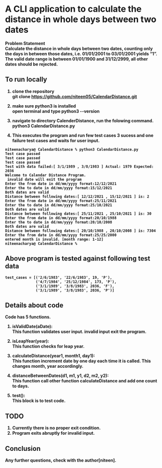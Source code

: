 # A CLI application to calculate the distance in whole days between two dates
<b>Problem Statement<b> <br>
Calculate the distance in whole days between two dates, counting only the days in between those dates, i.e. 01/01/2001 to 03/01/2001 yields “1”. The valid date range is between 01/01/1900 and 31/12/2999, all other dates should be rejected.

## To run locally

1. clone the repository <br>
git clone https://github.com/niteen05/CalendarDistance.git

2. make sure python3 is installed <br>
open terminal and type python3 --version

3. navigate to directory CalenderDistance, run the folowing command. <br>
python3 CalendarDistance.py

4. This executes the program and run few test cases 3 sucess and one failure test cases and waits for user input. <br>

```
niteenacharya@ CalendarDistance % python3 CalendarDistance.py
Test case passed
Test case passed
Test case passed
Test with data failed:[ 3/1/1989 , 3/8/1983 ] Actual: 1979 Expected: 2036
Welcome to Calendar Distance Program.
 invalid date will exit the program
Enter the from date in dd/mm/yyyy format:12/12/2021
Enter the to date in dd/mm/yyyy format:15/12/2021
Both dates are valid
Distance between following dates:[ 12/12/2021 , 15/12/2021 ] is: 2
Enter the from date in dd/mm/yyyy format:25/11/2021
Enter the to date in dd/mm/yyyy format:25/10/2021
Both dates are valid
Distance between following dates:[ 25/11/2021 , 25/10/2021 ] is: 30
Enter the from date in dd/mm/yyyy format:20/10/1988
Enter the to date in dd/mm/yyyy format:20/10/2008
Both dates are valid
Distance between following dates:[ 20/10/1988 , 20/10/2008 ] is: 7304
Enter the from date in dd/mm/yyyy format:25/25/2000
entered month is invalid. [month range: 1-12]
niteenacharya@ CalendarDistance % 
```

## Above program is tested against following test data

```
test_cases = [('2/6/1983', '22/6/1983', 19, 'P'), 
              ('4/7/1984', '25/12/1984', 173, 'P'),
              ('3/1/1989', '3/8/1983', 2036, 'F'),
              ('3/1/1989', '3/8/1983', 2036, 'P')]
```

## Details about code
Code has 5 functions.
1. isValidDate(aDate): <br>
This function validates user input. invalid input exit the program.

2. isLeapYear(year): <br>
This function checks for leap year.

3. calculateDistance(year1, month1, day1): <br>
This function increment date by one day each time it is called. This changes month, year accordingly. 

4. distanceBetweenDates(d1, m1, y1, d2, m2, y2): <br>
This function call other function calculateDistance and add one count to days. 

5. test(): <br>
This block is to test code. 

## TODO
1. Currently there is no proper exit condition. 
2. Program exits abruptly for invalid input.

## Conclusion
Any further questions, check with the author[niteen].